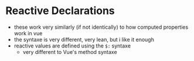 # Reactive Declarations
- these work very similarly (if not identically) to how computed properties work in vue
- the syntaxe is very different, very lean, but i like it enough
- reactive values are defined using the ```$:``` syntaxe
  - very different to Vue's method syntaxe
